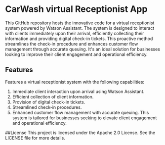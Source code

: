 # CarWash virtual Receptionist App
This GitHub repository hosts the innovative code for a virtual receptionist system powered by Watson Assistant. The system is designed to interact with clients immediately upon their arrival, efficiently collecting their information and providing digital check-in tickets. This proactive method streamlines the check-in procedure and enhances customer flow management through accurate queuing. It's an ideal solution for businesses looking to improve their client engagement and operational efficiency.

## Features
Features a virtual receptionist system with the following capabilities:
1. Immediate client interaction upon arrival using Watson Assistant.
2. Efficient collection of client information.
3. Provision of digital check-in tickets.
4. Streamlined check-in procedures.
5. Enhanced customer flow management with accurate queuing.
This system is tailored for businesses seeking to elevate client engagement and operational efficiency.

##License
This project is licensed under the Apache 2.0 License. See the LICENSE file for more details.
